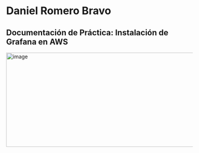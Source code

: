 # Daniel Romero Bravo
## Documentación de  Práctica: Instalación de Grafana en AWS

<img width="512" height="256" alt="image" src="https://github.com/user-attachments/assets/71156c71-eae3-4ce8-94f3-17593c98def1" />
